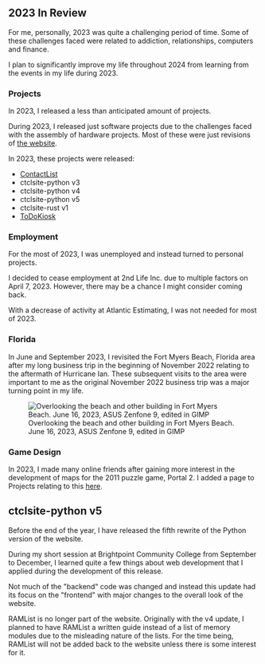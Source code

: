 
## 2023 In Review

For me, personally, 2023 was quite a challenging period of time. Some of these challenges faced were related to addiction, relationships, computers and finance.

I plan to significantly improve my life throughout 2024 from learning from the events in my life during 2023.

### Projects
In 2023, I released a less than anticipated amount of projects.

During 2023, I released just software projects due to the challenges faced with the assembly of hardware projects. Most of these were just revisions of [the website](../../projects/ctclsite/).

In 2023, these projects were released:

- [ContactList](../../projects/contactlist/)
- ctclsite-python v3
- ctclsite-python v4
- ctclsite-python v5
- ctclsite-rust v1
- [ToDoKiosk](../../projects/todokiosk/)

### Employment
For the most of 2023, I was unemployed and instead turned to personal projects.

I decided to cease employment at 2nd Life Inc. due to multiple factors on April 7, 2023. However, there may be a chance I might consider coming back.

With a decrease of activity at Atlantic Estimating, I was not needed for most of 2023.

### Florida

In June and September 2023, I revisited the Fort Myers Beach, Florida area after my long business trip in the beginning of November 2022 relating to the aftermath of Hurricane Ian. These subsequent visits to the area were important to me as the original November 2022 business trip was a major turning point in my life.

<figure>
    <img src="/static/blog/2/fmb_1.webp" alt="Overlooking the beach and other building in Fort Myers Beach. June 16, 2023, ASUS Zenfone 9, edited in GIMP">
    <figcaption>Overlooking the beach and other building in Fort Myers Beach. June 16, 2023, ASUS Zenfone 9, edited in GIMP</figcaption>
</figure>

### Game Design
In 2023, I made many online friends after gaining more interest in the development of maps for the 2011 puzzle game, Portal 2. I added a page to Projects relating to this [here](../../projects/p2maps/).


## ctclsite-python v5

Before the end of the year, I have released the fifth rewrite of the Python version of the website.

During my short session at Brightpoint Community College from September to December, I learned quite a few things about web development that I applied during the development of this release.

Not much of the "backend" code was changed and instead this update had its focus on the "frontend" with major changes to the overall look of the website.

RAMList is no longer part of the website. Originally with the v4 update, I planned to have RAMList a written guide instead of a list of memory modules due to the misleading nature of the lists. For the time being, RAMList will not be added back to the website unless there is some interest for it.
